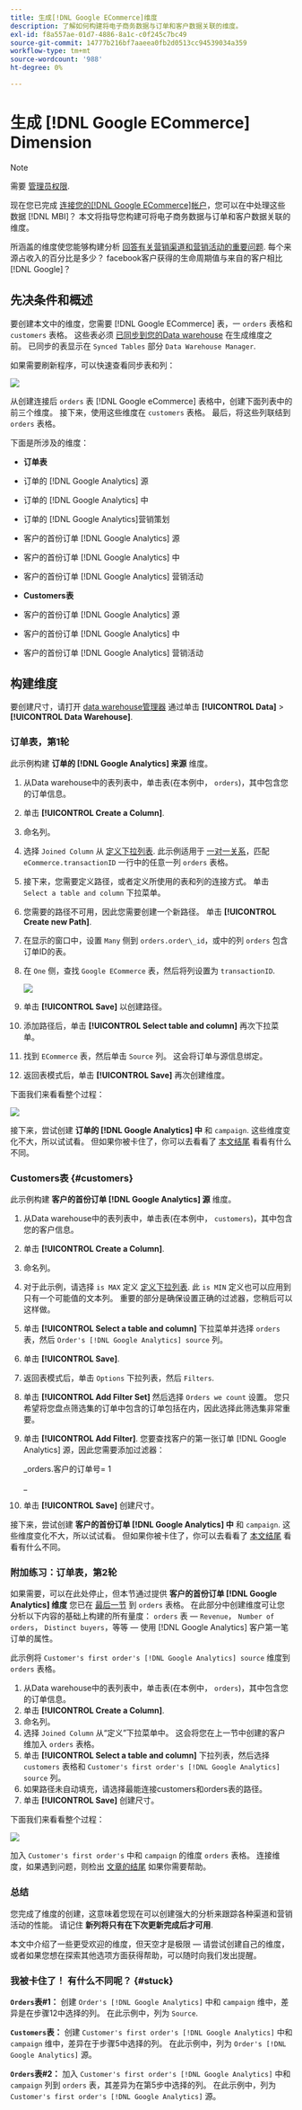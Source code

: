 ```yaml
---
title: 生成[!DNL Google ECommerce]维度
description: 了解如何构建将电子商务数据与订单和客户数据关联的维度。
exl-id: f8a557ae-01d7-4886-8a1c-c0f245c7bc49
source-git-commit: 14777b216bf7aaeea0fb2d0513cc94539034a359
workflow-type: tm+mt
source-wordcount: '988'
ht-degree: 0%

---
```


# 生成 [!DNL Google ECommerce] Dimension

>[!NOTE]
>
>需要 [管理员权限](../../administrator/user-management/user-management.md).

现在您已完成 [连接您的[!DNL Google ECommerce]帐户](../../data-analyst/importing-data/integrations/google-ecommerce.md)，您可以在中处理这些数据 [!DNL MBI]？ 本文将指导您构建可将电子商务数据与订单和客户数据关联的维度。

所涵盖的维度使您能够构建分析 [回答有关营销渠道和营销活动的重要问题](../../data-analyst/analysis/most-value-source-channel.md). 每个来源占收入的百分比是多少？ facebook客户获得的生命周期值与来自的客户相比 [!DNL Google]？

## 先决条件和概述

要创建本文中的维度，您需要 [!DNL Google ECommerce] 表，一 `orders` 表格和 `customers` 表格。 这些表必须 [已同步到您的Data warehouse](../../data-analyst/data-warehouse-mgr/tour-dwm.md) 在生成维度之前。 已同步的表显示在 `Synced Tables` 部分 `Data Warehouse Manager`.

如果需要刷新程序，可以快速查看同步表和列：

![](../../assets/Syncing_New_Columns.gif)

从创建连接后 `orders` 表 [!DNL Google eCommerce] 表格中，创建下面列表中的前三个维度。 接下来，使用这些维度在 `customers` 表格。 最后，将这些列联结到 `orders` 表格。

下面是所涉及的维度：

* **订单表**

* 订单的 [!DNL Google Analytics] 源
* 订单的 [!DNL Google Analytics] 中
* 订单的 [!DNL Google Analytics]营销策划
* 客户的首份订单 [!DNL Google Analytics] 源
* 客户的首份订单 [!DNL Google Analytics] 中
* 客户的首份订单 [!DNL Google Analytics] 营销活动

* **Customers表**

* 客户的首份订单 [!DNL Google Analytics] 源
* 客户的首份订单 [!DNL Google Analytics] 中
* 客户的首份订单 [!DNL Google Analytics] 营销活动

## 构建维度

要创建尺寸，请打开 [data warehouse管理器](../data-warehouse-mgr/tour-dwm.md) 通过单击 **[!UICONTROL Data]** > **[!UICONTROL Data Warehouse]**.

### 订单表，第1轮

此示例构建 **订单的 [!DNL Google Analytics] 来源** 维度。

1. 从Data warehouse中的表列表中，单击表(在本例中， `orders`)，其中包含您的订单信息。
1. 单击 **[!UICONTROL Create a Column]**.
1. 命名列。
1. 选择 `Joined Column` 从 [定义下拉列表](../data-warehouse-mgr/calc-column-types.md). 此示例适用于 [一对一关系](../data-warehouse-mgr/table-relationships.md)，匹配 `eCommerce.transactionID` 一行中的任意一列 `orders` 表格。
1. 接下来，您需要定义路径，或者定义所使用的表和列的连接方式。 单击 `Select a table and column` 下拉菜单。
1. 您需要的路径不可用，因此您需要创建一个新路径。 单击 **[!UICONTROL Create new Path]**.
1. 在显示的窗口中，设置 `Many` 侧到 `orders.order\_id`，或中的列 `orders` 包含订单ID的表。
1. 在 `One` 侧，查找 `Google ECommerce` 表，然后将列设置为 `transactionID`.

   ![](../../assets/google-ecommerce-table.png)

1. 单击 **[!UICONTROL Save]** 以创建路径。
1. 添加路径后，单击 **[!UICONTROL Select table and column]** 再次下拉菜单。
1. 找到 `ECommerce` 表，然后单击 `Source` 列。 这会将订单与源信息绑定。
1. 返回表模式后，单击 **[!UICONTROL Save]** 再次创建维度。

下面我们来看看整个过程：

![](../../assets/help_center.gif)

接下来，尝试创建 **订单的 [!DNL Google Analytics] 中** 和 `campaign`. 这些维度变化不大，所以试试看。 但如果你被卡住了，你可以去看看了 [本文结尾](#stuck) 看看有什么不同。

### Customers表 {#customers}

此示例构建 **客户的首份订单 [!DNL Google Analytics] 源** 维度。

1. 从Data warehouse中的表列表中，单击表(在本例中， `customers`)，其中包含您的客户信息。
1. 单击 **[!UICONTROL Create a Column]**.
1. 命名列。
1. 对于此示例，请选择 `is MAX` 定义 [定义下拉列表](../../data-analyst/data-warehouse-mgr/calc-column-types.md). 此 `is MIN` 定义也可以应用到只有一个可能值的文本列。 重要的部分是确保设置正确的过滤器，您稍后可以这样做。
1. 单击 **[!UICONTROL Select a table and column]** 下拉菜单并选择 `orders` 表，然后 `Order's [!DNL Google Analytics] source` 列。
1. 单击 **[!UICONTROL Save]**.
1. 返回表模式后，单击 `Options` 下拉列表，然后 `Filters`.
1. 单击 **[!UICONTROL Add Filter Set]** 然后选择 `Orders we count` 设置。 您只希望将您盘点筛选集的订单中包含的订单包括在内，因此选择此筛选集非常重要。
1. 单击 **[!UICONTROL Add Filter]**. 您要查找客户的第一张订单 [!DNL Google Analytics] 源，因此您需要添加过滤器：

   _orders.客户的订单号= 1

   _
1. 单击 **[!UICONTROL Save]** 创建尺寸。

接下来，尝试创建 **客户的首份订单 [!DNL Google Analytics] 中** 和 `campaign`. 这些维度变化不大，所以试试看。 但如果你被卡住了，你可以去看看了 [本文结尾](#stuck) 看看有什么不同。

### 附加练习：订单表，第2轮

如果需要，可以在此处停止，但本节通过提供 **客户的首份订单 [!DNL Google Analytics] 维度** 您已在 [最后一节](#customers) 到 `orders` 表格。 在此部分中创建维度可让您分析以下内容的基础上构建的所有量度： `orders` 表 —  `Revenue`， `Number of orders`， `Distinct buyers`，等等 — 使用 [!DNL Google Analytics] 客户第一笔订单的属性。

此示例将 `Customer's first order's [!DNL Google Analytics] source` 维度到 `orders` 表格。

1. 从Data warehouse中的表列表中，单击表(在本例中， `orders`)，其中包含您的订单信息。
1. 单击 **[!UICONTROL Create a Column]**.
1. 命名列。
1. 选择 `Joined Column` 从“定义”下拉菜单中。 这会将您在上一节中创建的客户维加入 `orders` 表格。
1. 单击 **[!UICONTROL Select a table and column]** 下拉列表，然后选择 `customers` 表格和 `Customer's first order's [!DNL Google Analytics] source` 列。
1. 如果路径未自动填充，请选择最能连接customers和orders表的路径。
1. 单击 **[!UICONTROL Save]** 创建尺寸。

下面我们来看看整个过程：

![](../../assets/help_center2.gif)

加入 `Customer's first order's` 中和 `campaign` 的维度 `orders` 表格。 连接维度，如果遇到问题，则检出 [文章的结尾](#stuck) 如果你需要帮助。

### 总结

您完成了维度的创建，这意味着您现在可以创建强大的分析来跟踪各种渠道和营销活动的性能。 请记住 **新列将只有在下次更新完成后才可用**.

本文中介绍了一些更受欢迎的维度，但天空才是极限 — 请尝试创建自己的维度，或者如果您想在探索其他选项方面获得帮助，可以随时向我们发出提醒。 

### 我被卡住了！ 有什么不同呢？ {#stuck}

**`Orders`表#1：** 创建 `Order's [!DNL Google Analytics]` 中和 `campaign` 维中，差异是在步骤12中选择的列。 在此示例中，列为 `Source`.

**`Customers`表：** 创建 `Customer's first order's [!DNL Google Analytics]` 中和 `campaign` 维中，差异在于步骤5中选择的列。 在此示例中，列为 `Order's [!DNL Google Analytics]` 源。

**`Orders`表#2：** 加入 `Customer's first order's [!DNL Google Analytics]` 中和 `campaign` 列到 `orders` 表，其差异为在第5步中选择的列。 在此示例中，列为 `Customer's first order's [!DNL Google Analytics]` 源。

